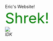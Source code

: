 <html>
  <head>
    Eric's Website!<br>
  </head>
    <body>
      <font size="+10" color="green">
        Shrek!<br>
      </font>
      <img src="<img src="gr82bmre.github.io/download.jpeg"><br>
                                                           <address href="gr82bmre.github.io/IDK.md">IDK</address>
  </body>
</html>
